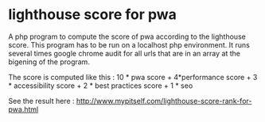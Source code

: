 # lighthouse score for pwa
A php program to compute the score of pwa according to the lighthouse score.
This program has to be run on a localhost php environment.
It runs several times google chrome audit for all urls that are in an array at the bigening of the program.

The score is computed like this : 10 * pwa score   +   4*performance score   +   3 * accessibility score   +   2 * best practices score   +   1 * seo

See the result here : http://www.mypitself.com/lighthouse-score-rank-for-pwa.html